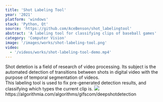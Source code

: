 ```yaml
---
title: 'Shot Labeling Tool'
year: '2021'
platform: 'windows'
stack: 'Python, Qt'
source: 'https://github.com/AceBenson/shot_labelingtool'
abstract: 'A labeling tool for classifying clips of baseball games'
category: 'Computer Vision'
image: '/images/works/shot-labeling-tool.png'
video:
  - '/videos/works/shot-labeling-tool-demo.mp4'
---
```


<Box>
  Shot detetion is a field of research of video processing. 
  Its subject is the automated detection of transitions between shots in digital video with the purpose of temporal segmentation of videos. <br />
  This labeling tool is used to fix pre-generated detection results, and classifying which types the current clip is.
  <Image src="/images/shot-detection-schematic.png" bg="whipurplepha.500" mt={6} />
  <Box textAlign="right" opacity={0.4} fontSize="sm">https://algorithmia.com/algorithms/gifscom/deepshotdetection</Box>
</Box>

